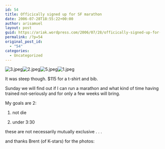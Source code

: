 ```yaml
---
id: 54
title: Officically signed up for SF marathon
date: 2006-07-28T18:55:22+00:00
author: arisamuel
layout: post
guid: https://ariak.wordpress.com/2006/07/28/officically-signed-up-for-sf-marathon/
permalink: /?p=54
original_post_id:
  - "54"
categories:
  - Uncategorized
---
```

<img src="https://i1.wp.com/ariak.files.wordpress.com/2006/07/3.thumbnail.jpeg?resize=128%2C96" alt="3.jpeg" align="top" data-recalc-dims="1" /><img src="https://i1.wp.com/www.diffusionreactor.com/wp-content/uploads/2006/07/2-150x150.jpg?resize=128%2C96" alt="2.jpeg" data-recalc-dims="1" /><img src="https://i0.wp.com/www.diffusionreactor.com/wp-content/uploads/2006/07/5-150x150.jpg?resize=127%2C96" alt="5.jpeg" data-recalc-dims="1" /><img src="https://i0.wp.com/www.diffusionreactor.com/wp-content/uploads/2006/07/1-150x150.jpg?resize=128%2C96" alt="1.jpeg" data-recalc-dims="1" />

It was steep though. $115 for a t-shirt and bib.
  
Sunday we will find out if I can run a marathon and what kind of time having trained not-seriously and for only a few weeks will bring.

My goals are 2:

1. not die

2. under 3:30

these are not necessarily mutually exclusive . . .

and thanks Brent (of K-stars) for the photos:
